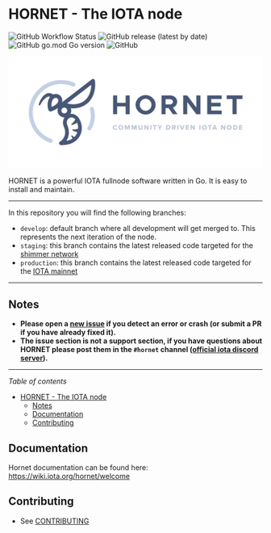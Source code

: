 # HORNET - The IOTA node

![GitHub Workflow Status](https://img.shields.io/github/workflow/status/iotaledger/hornet/Build?style=for-the-badge) ![GitHub release (latest by date)](https://img.shields.io/github/v/release/iotaledger/hornet?style=for-the-badge) ![GitHub go.mod Go version](https://img.shields.io/github/go-mod/go-version/iotaledger/hornet?style=for-the-badge) ![GitHub](https://img.shields.io/github/license/iotaledger/hornet?style=for-the-badge)

<p align="center"><img src="https://raw.githubusercontent.com/iotaledger/hornet/develop/documentation/static/img/logo/HORNET_logo.svg?sanitize=true" width="600"/></p>

HORNET is a powerful IOTA fullnode software written in Go.
It is easy to install and maintain.

---

In this repository you will find the following branches:

- `develop`: default branch where all development will get merged to. This represents the next iteration of the node.
- `staging`: this branch contains the latest released code targeted for the [shimmer network](https://shimmer.network)
- `production`: this branch contains the latest released code targeted for the [IOTA mainnet](https://iota.org)

---

## Notes

- **Please open a [new issue](https://github.com/iotaledger/hornet/issues/new) if you detect an error or crash (or submit a PR if you have already fixed it).**
- **The issue section is not a support section, if you have questions about HORNET please post them in the `#hornet` channel ([official iota discord server](https://discord.iota.org/)).**

---

_Table of contents_

<!--ts-->

- [HORNET - The IOTA node](#hornet---the-iota-node)
  - [Notes](#notes)
  - [Documentation](#documentation)
  - [Contributing](#contributing)
<!--te-->

## Documentation

Hornet documentation can be found here: https://wiki.iota.org/hornet/welcome

## Contributing

- See [CONTRIBUTING](/CONTRIBUTING.md)

